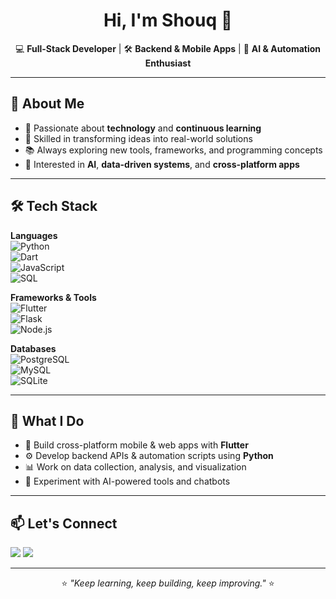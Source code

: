 <h1 align="center">Hi, I'm Shouq 👋</h1>
<p align="center">
💻 <b>Full-Stack Developer</b> | 🛠 <b>Backend & Mobile Apps</b> | 🤖 <b>AI & Automation Enthusiast</b>
</p>

---

## 🚀 About Me
- 🌟 Passionate about **technology** and **continuous learning**  
- 🧩 Skilled in transforming ideas into real-world solutions  
- 📚 Always exploring new tools, frameworks, and programming concepts  
- 🎯 Interested in **AI**, **data-driven systems**, and **cross-platform apps**  

---

## 🛠 Tech Stack

**Languages**  
![Python](https://img.shields.io/badge/-Python-3776AB?logo=python&logoColor=white)  
![Dart](https://img.shields.io/badge/-Dart-0175C2?logo=dart&logoColor=white)  
![JavaScript](https://img.shields.io/badge/-JavaScript-F7DF1E?logo=javascript&logoColor=black)  
![SQL](https://img.shields.io/badge/-SQL-336791?logo=postgresql&logoColor=white)  

**Frameworks & Tools**  
![Flutter](https://img.shields.io/badge/-Flutter-02569B?logo=flutter&logoColor=white)  
![Flask](https://img.shields.io/badge/-Flask-000000?logo=flask&logoColor=white)  
![Node.js](https://img.shields.io/badge/-Node.js-339933?logo=node.js&logoColor=white)  

**Databases**  
![PostgreSQL](https://img.shields.io/badge/-PostgreSQL-336791?logo=postgresql&logoColor=white)  
![MySQL](https://img.shields.io/badge/-MySQL-4479A1?logo=mysql&logoColor=white)  
![SQLite](https://img.shields.io/badge/-SQLite-003B57?logo=sqlite&logoColor=white)  

---

## 📂 What I Do
- 📱 Build cross-platform mobile & web apps with **Flutter**  
- ⚙ Develop backend APIs & automation scripts using **Python**  
- 📊 Work on data collection, analysis, and visualization  
- 🤖 Experiment with AI-powered tools and chatbots  

---

## 📫 Let's Connect
<p align="left">
<a href="mailto:sbahuraysh@stu.kau.edu.sa"><img src="https://img.shields.io/badge/Email-D14836?logo=gmail&logoColor=white"></a>
<a href="www.linkedin.com/in/shadan-bahuraysh"><img src="https://img.shields.io/badge/LinkedIn-0077B5?logo=linkedin&logoColor=white"></a>
</p>

---

<p align="center">⭐ <i>"Keep learning, keep building, keep improving."</i> ⭐</p>
